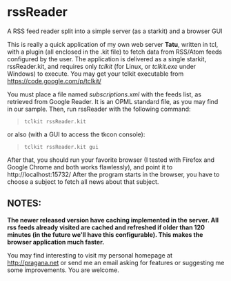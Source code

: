 rssReader
=========

A RSS feed reader split into a simple server (as a starkit) and a browser GUI

This is really a quick application of my own web server **Tatu**, written in tcl, with a plugin (all enclosed in the .kit file) to fetch data from RSS/Atom feeds configured by the user. The application is delivered as a single starkit, rssReader.kit, and requires only *tclkit* (for Linux, or *tclkit.exe* under Windows) to execute. You may get your tclkit executable from https://code.google.com/p/tclkit/

You must place a file named *subscriptions.xml* with the feeds list, 
as retrieved from Google Reader. It is an OPML standard file, as you may find
in our sample.
Then, run rssReader with the following command:

> `tclkit rssReader.kit`

or also (with a GUI to access the tkcon console):

> `tclkit rssReader.kit gui`

After that, you should run your favorite browser (I tested with Firefox and Google Chrome and both works flawlessly), and point it to http://localhost:15732/
After the program starts in the browser, you have to choose a subject to fetch 
all news about that subject.

## NOTES:

**The newer released version have caching implemented in the server. All rss feeds
already visited are cached and refreshed if older than 120 minutes (in the future
we'll have this configurable). This makes the browser application much faster.**

You may find interesting to visit my personal homepage at http://pragana.net or send me an email asking for features or suggesting me some improvements. You are welcome.

